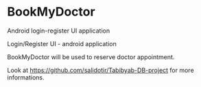 # BookMyDoctor
Android login-register UI application

Login/Register UI - android application

BookMyDoctor will be used to reserve doctor appointment.

Look at https://github.com/salidotir/Tabibyab-DB-project for more informations.
